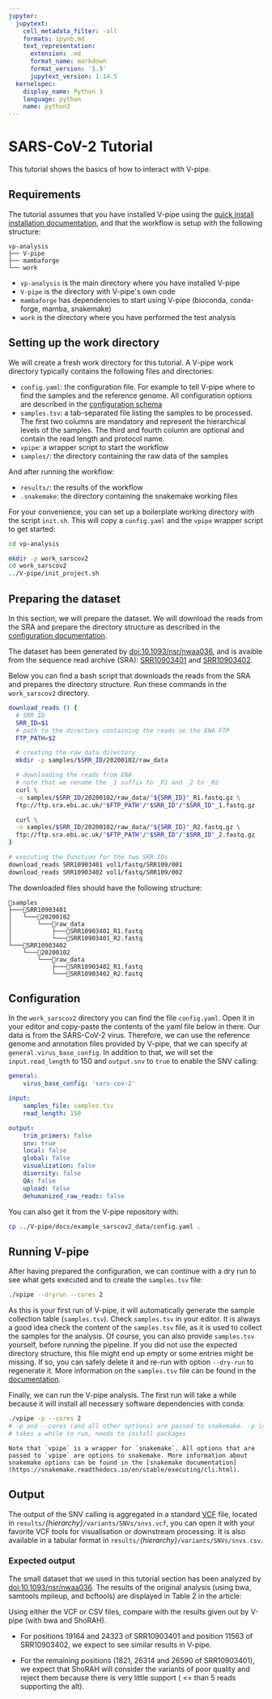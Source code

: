 ```yaml
---
jupyter:
  jupytext:
    cell_metadata_filter: -all
    formats: ipynb,md
    text_representation:
      extension: .md
      format_name: markdown
      format_version: '1.3'
      jupytext_version: 1.14.5
  kernelspec:
    display_name: Python 3
    language: python
    name: python3
---
```


<!-- markdownlint-configure-file { "MD010": { "ignore_code_languages" : [ "tsv", "bash" ] } } -->
# SARS-CoV-2 Tutorial

This tutorial shows the basics of how to interact with V-pipe.

## Requirements

The tutorial assumes that you have installed V-pipe using the [quick install installation documentation](quick-install-v-pipe-and-conda), and that the workflow is setup with the following structure:

```text
vp-analysis
├── V-pipe
├── mambaforge
└── work
```

- `vp-analysis` is the main directory where you have installed V-pipe
- `V-pipe` is the directory with V-pipe's own code
- `mambaforge` has dependencies to start using V-pipe (bioconda, conda-forge, mamba, snakemake)
- `work` is the directory where you have performed the test analysis

## Setting up the work directory

We will create a fresh work directory for this tutorial. A V-pipe work directory typically contains the following files and directories:

- `config.yaml`: the configuration file. For example to tell V-pipe where to find the samples and the reference genome. All configuration options are described in the [configuration schema](configuring-the-workflow)
- `samples.tsv`: a tab-separated file listing the samples to be processed. The first two columns are mandatory and represent the hierarchical levels of the samples. The third and fourth column are optional and contain the read length and protocol name. 
- `vpipe`: a wrapper script to start the workflow
- `samples/`: the directory containing the raw data of the samples

And after running the workflow:

- `results/`: the results of the workflow
- `.snakemake`: the directory containing the snakemake working files

For your convenience, you can set up a boilerplate working directory with the script `init.sh`. This will copy a `config.yaml` and the `vpipe` wrapper script to get started: 

```bash
cd vp-analysis

mkdir -p work_sarscov2
cd work_sarscov2
../V-pipe/init_project.sh
```

## Preparing the dataset

In this section, we will prepare the dataset. We will download the reads from the SRA and prepare the directory structure as described in the [configuration documentation](organizing-data).

The dataset has been generated by [doi:10.1093/nsr/nwaa036](https://doi.org/10.1093/nsr/nwaa036), and is avaible from the sequence read archive (SRA): [SRR10903401](https://trace.ncbi.nlm.nih.gov/Traces/sra/?run=SRR10903401) and [SRR10903402](https://trace.ncbi.nlm.nih.gov/Traces/sra/?run=SRR10903402).

Below you can find a bash script that downloads the reads from the SRA and prepares the directory structure. Run these commands in the `work_sarscov2` directory.

```bash
download_reads () {
  # SRR ID
  SRR_ID=$1
  # path to the directory containing the reads on the ENA FTP
  FTP_PATH=$2

  # creating the raw_data directory
  mkdir -p samples/$SRR_ID/20200102/raw_data

  # downloading the reads from ENA
  # note that we rename the _1 suffix to _R1 and _2 to _R2
  curl \
  -o samples/$SRR_ID/20200102/raw_data/"${SRR_ID}"_R1.fastq.gz \
  ftp://ftp.sra.ebi.ac.uk/"$FTP_PATH"/"$SRR_ID"/"$SRR_ID"_1.fastq.gz

  curl \
  -o samples/$SRR_ID/20200102/raw_data/"${SRR_ID}"_R2.fastq.gz \
  ftp://ftp.sra.ebi.ac.uk/"$FTP_PATH"/"$SRR_ID"/"$SRR_ID"_2.fastq.gz
}

# executing the function for the two SRR IDs
download_reads SRR10903401 vol1/fastq/SRR109/001
download_reads SRR10903402 vol1/fastq/SRR109/002
```

The downloaded files should have the following structure:

```text
📁samples
├───📁SRR10903401
│   └───📁20200102
│       └───📁raw_data
│           ├───🧬SRR10903401_R1.fastq
│           └───🧬SRR10903401_R2.fastq
└───📁SRR10903402
    └───📁20200102
        └───📁raw_data
            ├───🧬SRR10903402_R1.fastq
            └───🧬SRR10903402_R2.fastq
```

## Configuration

In the `work_sarscov2`  directory you can find the file `config.yaml`. Open it in your editor and copy-paste the contents of the yaml file below in there. Our data is from the SARS-CoV-2 virus. Therefore, we can use the reference genome and annotation files provided by V-pipe, that we can specify at `general.virus_base_config`. In addition to that, we will set the `input.read_length` to 150 and `output.snv` to `true` to enable the SNV calling:

```yaml
general:
    virus_base_config: 'sars-cov-2'

input:
    samples_file: samples.tsv
    read_length: 150

output:
    trim_primers: false
    snv: true
    local: false
    global: false
    visualization: false
    diversity: false
    QA: false
    upload: false
    dehumanized_raw_reads: false
```

You can also get it from the V-pipe repository with:

```bash
cp ../V-pipe/docs/example_sarscov2_data/config.yaml .
```

## Running V-pipe

After having prepared the configuration, we can continue with a dry run to see what gets executed and to create the `samples.tsv` file:

```bash
./vpipe --dryrun --cores 2
```

As this is your first run of V-pipe, it will automatically generate the sample collection table (`samples.tsv`). Check `samples.tsv` in your editor. It is always a good idea check the content of the `samples.tsv` file, as it is used to collect the samples for the analysis. Of course, you can also provide `samples.tsv` yourself, before running the pipeline. If you did not use the expected directory structure, this file might end up empty or some entries might be missing. If so, you can safely delete it and re-run with option `--dry-run` to regenerate it. More information on the `samples.tsv` file can be found in the [documentation](setting-up-samplestsv).

Finally, we can run the V-pipe analysis. The first run will take a while because it will install all necessary software dependencies with conda:

```bash
./vpipe -p --cores 2
# -p and --cores (and all other options) are passed to snakemake. -p is for printing shell cmds. 
# takes a while to run, needs to install packages
```

```{note}
Note that `vpipe` is a wrapper for `snakemake`. All options that are passed to `vpipe` are options to snakemake. More information about snakemake options can be found in the [snakemake documentation](https://snakemake.readthedocs.io/en/stable/executing/cli.html).
```

## Output

The output of the SNV calling is aggregated in a standard [VCF](https://en.wikipedia.org/wiki/Variant_Call_Format) file, located in `results/`_​{hierarchy}​_`/variants/SNVs/snvs.vcf`, you can open it with your favorite VCF tools for visualisation or downstream processing.
It is also available in a tabular format in `results/​`_{hierarchy}​_`/variants/SNVs/snvs.csv`.

### Expected output

The small dataset that we used in this tutorial section has been analyzed by [doi:10.1093/nsr/nwaa036](https://doi.org/10.1093/nsr/nwaa036). The results of the original analysis (using bwa, samtools mpileup, and bcftools) are displayed in Table 2 in the article:

Using either the VCF or CSV files, compare with the results given out by V-pipe (with bwa and ShoRAH).

<!-- By browing to results/SRR10903401/20200102/variants/SNVs/snvs.csv I only find Shohrah output. Where's the BWA output? Or should I check alighments with IGV or something?   -->

<!-- In the vcf:
NC_045512.2	19164	.	C	T	100	PASS	Freq1=0.1666;Freq2=0.2404;Freq3=0.2298;Post1=1;Post2=1;Post3=1;Fvar=8;Rvar=9;Ftot=41;Rtot=44;Pval=1;Qval=1 -->

<!-- Ftot + Rtot = 41 + 44 = 85. In the paper: REF: 40	ALT: 12 = 52. Due to filtering?  -->

<!-- 1821, 26314 and 26590 not reported at all by ShoRAH.  -->

<!-- All together, this needs more context and explanation. -->


* For positions 19164 and 24323 of SRR10903401 and position 11563 of SRR10903402, we expect to see similar results in V-pipe.


* For the remaining positions (1821, 26314 and 26590 of SRR10903401), we expect that ShoRAH will consider the variants of poor quality and reject them because there is very little support ( <= than 5 reads supporting the alt).

<!-- This is documentation: -->

